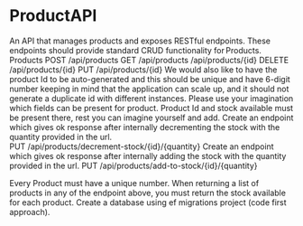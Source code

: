 # ProductAPI

An API that manages products and exposes RESTful endpoints. These endpoints should provide standard CRUD functionality for Products. 
Products 
POST 
/api/products 
GET 
/api/products 
/api/products/{id} 
DELETE 
/api/products/{id} 
PUT 
/api/products/{id} 
We would also like to have the product Id to be auto-generated and this should be unique and have 6-digit number keeping in mind that the application can scale up, and it should not generate a duplicate id with different instances. 
Please use your imagination which fields can be present for product. Product Id and stock available must be present there, rest you can imagine yourself and add. 
Create an endpoint which gives ok response after internally decrementing the stock with the quantity provided in the url.  
PUT 
/api/products/decrement-stock/{id}/{quantity} 
Create an endpoint which gives ok response after internally adding the stock with the quantity provided in the url. 
PUT 
/api/products/add-to-stock/{id}/{quantity} 
 
Every Product must have a unique number. When returning a list of products in any of the endpoint above, you must return the stock available for each product. 
Create a database using ef migrations project (code first approach). 

